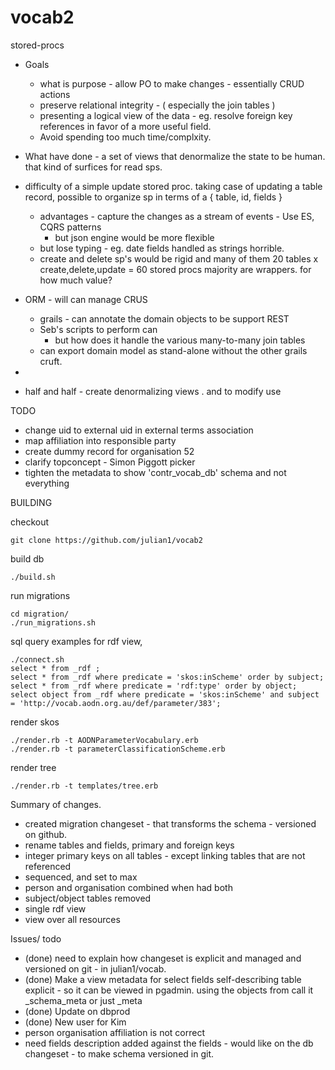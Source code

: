 vocab2
======

stored-procs
  - Goals
    - what is purpose - allow PO to make changes - essentially CRUD actions
    - preserve relational integrity - ( especially the join tables )
    - presenting a logical view of the data - eg. resolve foreign key references in favor of a more useful field.
    - Avoid spending too much time/complxity. 

  - What have done - a set of views that denormalize the state to be human. that kind of surfices for read sps. 

  - difficulty of a simple update stored proc. 
      taking case of updating a table record, possible to organize sp in terms of a { table, id, fields }
      - advantages - capture the changes as a stream of events - Use ES, CQRS patterns
        - but json engine would be more flexible
      - but lose typing - eg. date fields handled as strings horrible.
    - create and delete sp's would be rigid and many of them 20 tables x create,delete,update = 60 stored procs
      majority are wrappers.  for how much value?
  - ORM - will can manage CRUS
    - grails - can annotate the domain objects to be support REST
    - Seb's scripts to perform can 
        - but how does it handle the various many-to-many join tables
    - can export domain model as stand-alone without the other grails cruft.

  - 

  - half and half - create denormalizing views . and to modify use  


TODO
  * change uid to external uid in external terms association
  * map affiliation into responsible party
  * create dummy record for organisation 52
  * clarify topconcept - Simon Piggott picker
  * tighten the metadata to show 'contr_vocab_db' schema and not everything

BUILDING

checkout

    git clone https://github.com/julian1/vocab2

build db

    ./build.sh

run migrations

    cd migration/
    ./run_migrations.sh

sql query examples for rdf view,

    ./connect.sh
    select * from _rdf ;
    select * from _rdf where predicate = 'skos:inScheme' order by subject;
    select * from _rdf where predicate = 'rdf:type' order by object;
    select object from _rdf where predicate = 'skos:inScheme' and subject = 'http://vocab.aodn.org.au/def/parameter/383';

render skos

    ./render.rb -t AODNParameterVocabulary.erb
    ./render.rb -t parameterClassificationScheme.erb

render tree

    ./render.rb -t templates/tree.erb


Summary of changes.
  * created migration changeset - that transforms the schema - versioned on github.
  * rename tables and fields, primary and foreign keys
  * integer primary keys on all tables - except linking tables that are not referenced
  * sequenced, and set to max
  * person and organisation combined when had both
  * subject/object tables removed
  * single rdf view
  * view over all resources

Issues/ todo
  * (done) need to explain how changeset is explicit and managed and versioned on git - in julian1/vocab.
  * (done) Make a view metadata for select fields  self-describing table explicit - so it can be viewed in pgadmin. using the objects from
     call it _schema_meta or just _meta
  * (done) Update on dbprod
  * (done) New user for Kim
  * person organisation affiliation is not correct
  * need fields description added against the fields - would like on the db changeset - to make schema versioned in git.

